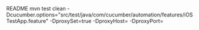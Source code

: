README
mvn test clean -Dcucumber.options="src/test/java/com/cucumber/automation/features/iOSTestApp.feature" -DproxySet=true -DproxyHost= -DproxyPort=
